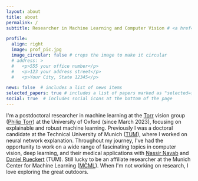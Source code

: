 ```yaml
---
layout: about
title: about
permalink: /
subtitle: Researcher in Machine Learning and Computer Vision # <a href='#'>Affiliations</a>. Address. Contacts. Moto. Etc.

profile:
  align: right
  image: prof_pic.jpg
  image_circular: false # crops the image to make it circular
  # address: >
  #   <p>555 your office number</p>
  #   <p>123 your address street</p>
  #   <p>Your City, State 12345</p>

news: false  # includes a list of news items
selected_papers: true # includes a list of papers marked as "selected={true}"
social: true  # includes social icons at the bottom of the page
---
```


I'm a postdoctoral researcher in machine learning at the [Torr](https://torrvision.com/) vision group ([Philip Torr](https://scholar.google.com/citations?user=kPxa2w0AAAAJ&hl=en)) at the University of Oxford (since March 2023), focusing on explainable and robust machine learning. Previously I was a doctoral candidate at the Technical University of Munich ([TUM](https://www.cs.cit.tum.de/camp/members/ashkan-khakzar/)), where I worked on neural network explanation. Throughout my journey, I've had the opportunity to work on a wide range of fascinating topics in computer vision, deep learning, and their medical applications with [Nassir Navab](https://scholar.google.com/citations?user=kzoVUPYAAAAJ&hl=en&oi=ao) and [Daniel Rueckert](https://scholar.google.com/scholar?hl=en&as_sdt=0%2C5&q=daniel+rueckert&oq=danie) (TUM). Still lucky to be an affiliate researcher at the Munich Center for Machine Learning ([MCML](https://mcml.ai/publications/)). When I'm not working on research, I love exploring the great outdoors. 
<!-- Hiking and immersing myself in nature are some of my favorite pastimes.  -->
<!-- In my free time, I'm an avid reader and enjoy delving into books and lectures on computer science, philosophy, and the history of science. -->


<!-- Write your biography here. Tell the world about yourself. Link to your favorite [subreddit](http://reddit.com). You can put a picture in, too. The code is already in, just name your picture `prof_pic.jpg` and put it in the `img/` folder.

Put your address / P.O. box / other info right below your picture. You can also disable any these elements by editing `profile` property of the YAML header of your `_pages/about.md`. Edit `_bibliography/papers.bib` and Jekyll will render your [publications page](/al-folio/publications/) automatically.

Link to your social media connections, too. This theme is set up to use [Font Awesome icons](http://fortawesome.github.io/Font-Awesome/) and [Academicons](https://jpswalsh.github.io/academicons/), like the ones below. Add your Facebook, Twitter, LinkedIn, Google Scholar, or just disable all of them. -->
